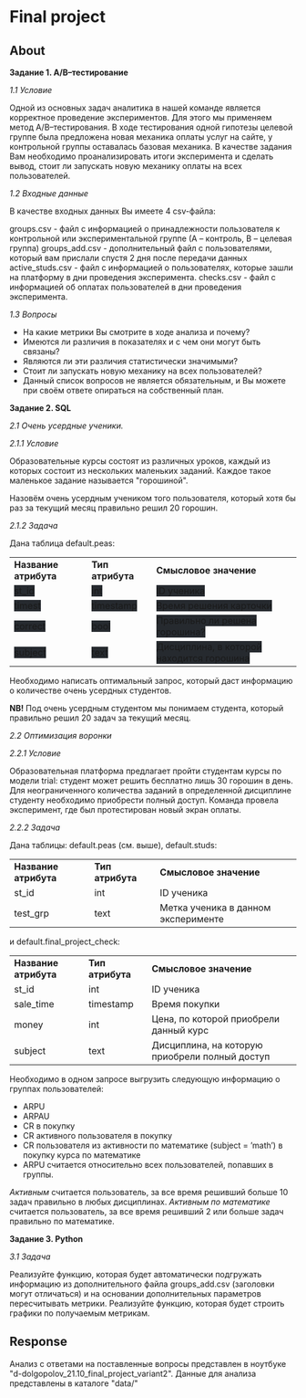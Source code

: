 # Final project

## About

**Задание 1. A/B–тестирование**

*1.1 Условие*

Одной из основных задач аналитика в нашей команде является корректное проведение экспериментов. Для этого мы применяем метод A/B–тестирования. В ходе тестирования одной гипотезы целевой группе была предложена новая механика оплаты услуг на сайте, у контрольной группы оставалась базовая механика. В качестве задания Вам необходимо проанализировать итоги эксперимента и сделать вывод, стоит ли запускать новую механику оплаты на всех пользователей.

*1.2 Входные данные*

В качестве входных данных Вы имеете 4 csv-файла:

groups.csv - файл с информацией о принадлежности пользователя к контрольной или экспериментальной группе (А – контроль, B – целевая группа)
groups_add.csv - дополнительный файл с пользователями, который вам прислали спустя 2 дня после передачи данных
active_studs.csv - файл с информацией о пользователях, которые зашли на платформу в дни проведения эксперимента.
checks.csv - файл с информацией об оплатах пользователей в дни проведения эксперимента.

*1.3 Вопросы*

- На какие метрики Вы смотрите в ходе анализа и почему?
- Имеются ли различия в показателях и с чем они могут быть связаны?
- Являются ли эти различия статистически значимыми?
- Стоит ли запускать новую механику на всех пользователей?
- Данный список вопросов не является обязательным, и Вы можете при своём ответе опираться на собственный план.

**Задание 2. SQL**

*2.1 Очень усердные ученики.*

*2.1.1 Условие*

Образовательные курсы состоят из различных уроков, каждый из которых состоит из нескольких маленьких заданий. Каждое такое маленькое задание называется "горошиной".

Назовём очень усердным учеником того пользователя, который хотя бы раз за текущий месяц правильно решил 20 горошин.

*2.1.2 Задача*

Дана таблица default.peas:

<table class="table table-bordered"><tbody><tr><td><b>Название атрибута</b></td><td><b>Тип атрибута&nbsp;</b></td><td><b>Смысловое значение</b></td></tr><tr><td><span style="font-size: 16.24px; background-color: rgb(38, 42, 47);">st_id</span></td><td><span style="font-size: 16.24px; background-color: rgb(38, 42, 47);">int</span></td><td><span style="font-size: 16.24px; background-color: rgb(38, 42, 47);">ID ученика</span></td></tr><tr><td><span style="font-size: 16.24px; background-color: rgb(38, 42, 47);">timest</span></td><td><span style="font-size: 16.24px; background-color: rgb(38, 42, 47);">timestamp</span></td><td><span style="font-size: 16.24px; background-color: rgb(38, 42, 47);">Время решения карточки</span></td></tr><tr><td><span style="font-size: 16.24px; background-color: rgb(38, 42, 47);">correct</span></td><td><span style="font-size: 16.24px; background-color: rgb(38, 42, 47);">bool</span></td><td><span style="font-size: 16.24px; background-color: rgb(38, 42, 47);">Правильно ли решена горошина?</span></td></tr><tr><td><span style="font-size: 16.24px; background-color: rgb(38, 42, 47);">subject</span></td><td><span style="font-size: 16.24px; background-color: rgb(38, 42, 47);">text</span></td><td><span style="font-size: 16.24px; background-color: rgb(38, 42, 47);">Дисциплина, в которой находится горошина</span></td></tr></tbody></table>

Необходимо написать оптимальный запрос, который даст информацию о количестве очень усердных студентов.

**NB!** Под очень усердным студентом мы понимаем студента, который правильно решил 20 задач за текущий месяц.

*2.2 Оптимизация воронки*

*2.2.1 Условие*

Образовательная платформа предлагает пройти студентам курсы по модели trial: студент может решить бесплатно лишь 30 горошин в день. Для неограниченного количества заданий в определенной дисциплине студенту необходимо приобрести полный доступ. Команда провела эксперимент, где был протестирован новый экран оплаты.

*2.2.2 Задача*

Дана таблицы: default.peas (см. выше), default.studs:

<table class="table table-bordered"><tbody><tr><td><b>Название атрибута</b></td><td><b>Тип атрибута&nbsp;</b></td><td><b>Смысловое значение</b></td></tr><tr><td>st_id</td><td>int&nbsp;</td><td>ID ученика</td></tr><tr><td>test_grp</td><td>text&nbsp;</td><td>Метка ученика в данном эксперименте</td></tr></tbody></table>

и default.final_project_check:

<table class="table table-bordered"><tbody><tr><td><b>Название атрибута</b></td><td><b>Тип атрибута&nbsp;</b></td><td><b>Смысловое значение</b></td></tr><tr><td>st_id</td><td>int&nbsp;</td><td>ID ученика</td></tr><tr><td>sale_time</td><td>timestamp</td><td>Время покупки</td></tr><tr><td>money</td><td>int</td><td>Цена, по которой приобрели данный курс</td></tr><tr><td>subject</td><td>text&nbsp;</td><td>Дисциплина, на которую приобрели полный доступ</td></tr></tbody></table>

Необходимо в одном запросе выгрузить следующую информацию о группах пользователей:

- ARPU
- ARPAU
- CR в покупку
- СR активного пользователя в покупку
- CR пользователя из активности по математике (subject = ’math’) в покупку курса по математике
- ARPU считается относительно всех пользователей, попавших в группы.

*Активным* считается пользователь, за все время решивший больше 10 задач правильно в любых дисциплинах.
*Активным по математике* считается пользователь, за все время решивший 2 или больше задач правильно по математике.

**Задание 3. Python**

*3.1 Задача*

Реализуйте функцию, которая будет автоматически подгружать информацию из дополнительного файла groups_add.csv (заголовки могут отличаться) и на основании дополнительных параметров пересчитывать метрики.
Реализуйте функцию, которая будет строить графики по получаемым метрикам.

## Response

Анализ с ответами на поставленные вопросы представлен в
ноутбуке "d-dolgopolov_21.10_final_project_variant2".
Данные для анализа представлены в каталоге "data/"
